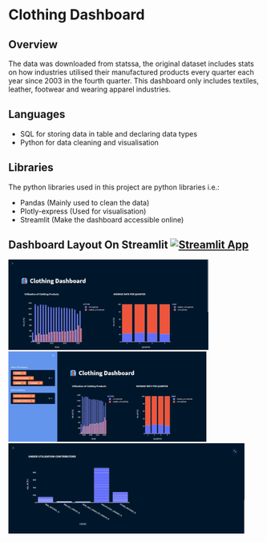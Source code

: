 # Clothing Dashboard
## Overview
The data was downloaded from statssa, the original dataset includes stats on how industries utilised their manufactured products every quarter each year since 2003 in the fourth quarter. This dashboard only includes textiles, leather, footwear and wearing apparel industries.
## Languages
- SQL for storing data in table and declaring data types
- Python for data cleaning and visualisation
## Libraries
The python libraries used in this project are python libraries i.e.:
- Pandas (Mainly used to clean the data)
- Plotly-express (Used for visualisation)
- Streamlit (Make the dashboard accessible online)
## Dashboard Layout On Streamlit  [![Streamlit App](https://static.streamlit.io/badges/streamlit_badge_black_white.svg)](https://share.streamlit.io/datatlou/clothingdashbord/app.py)
<img src="DASHBOARD_PT1.png" height="180"> 
<img src="DASHBOARD_PT2.png" height="180">
<img src="DASHBOARD_PT3.png" height="180">

